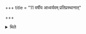 +++
title = "11 वर्षीय आध्वर्यवम् प्रतिप्रस्थानात्"

+++

<details><summary>थिते</summary>

11. (The milking pot) of the Adhvaryu (should be) bigger than the one) of the Prastiprasthātr̥. 
</details>
